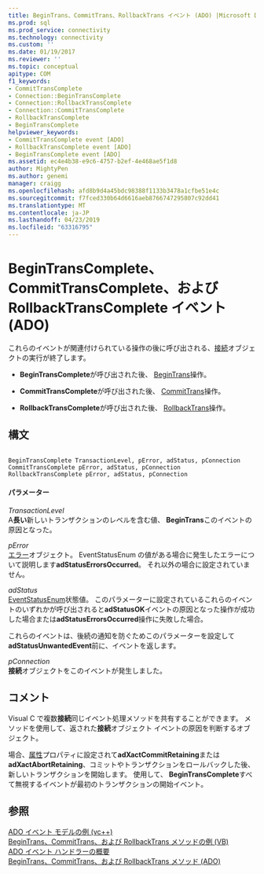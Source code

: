 ```yaml
---
title: BeginTrans、CommitTrans、RollbackTrans イベント (ADO) |Microsoft Docs
ms.prod: sql
ms.prod_service: connectivity
ms.technology: connectivity
ms.custom: ''
ms.date: 01/19/2017
ms.reviewer: ''
ms.topic: conceptual
apitype: COM
f1_keywords:
- CommitTransComplete
- Connection::BeginTransComplete
- Connection::RollbackTransComplete
- Connection::CommitTransComplete
- RollbackTransComplete
- BeginTransComplete
helpviewer_keywords:
- CommitTransComplete event [ADO]
- RollbackTransComplete event [ADO]
- BeginTransComplete event [ADO]
ms.assetid: ec4e4b38-e9c6-4757-b2ef-4e468ae5f1d8
author: MightyPen
ms.author: genemi
manager: craigg
ms.openlocfilehash: afd8b9d4a45bdc98388f1133b3478a1cfbe51e4c
ms.sourcegitcommit: f7fced330b64d6616aeb8766747295807c92dd41
ms.translationtype: MT
ms.contentlocale: ja-JP
ms.lasthandoff: 04/23/2019
ms.locfileid: "63316795"
---
```

# <a name="begintranscomplete-committranscomplete-and-rollbacktranscomplete-events-ado"></a>BeginTransComplete、CommitTransComplete、および RollbackTransComplete イベント (ADO)
これらのイベントが関連付けられている操作の後に呼び出される、[接続](../../../ado/reference/ado-api/connection-object-ado.md)オブジェクトの実行が終了します。  
  
-   **BeginTransComplete**が呼び出された後、 [BeginTrans](../../../ado/reference/ado-api/begintrans-committrans-and-rollbacktrans-methods-ado.md)操作。  
  
-   **CommitTransComplete**が呼び出された後、 [CommitTrans](../../../ado/reference/ado-api/begintrans-committrans-and-rollbacktrans-methods-ado.md)操作。  
  
-   **RollbackTransComplete**が呼び出された後、 [RollbackTrans](../../../ado/reference/ado-api/begintrans-committrans-and-rollbacktrans-methods-ado.md)操作。  
  
## <a name="syntax"></a>構文  
  
```  
  
BeginTransComplete TransactionLevel, pError, adStatus, pConnection  
CommitTransComplete pError, adStatus, pConnection  
RollbackTransComplete pError, adStatus, pConnection  
```  
  
#### <a name="parameters"></a>パラメーター  
 *TransactionLevel*  
 A**長い**新しいトランザクションのレベルを含む値、 **BeginTrans**このイベントの原因となった。  
  
 *pError*  
 [エラー](../../../ado/reference/ado-api/error-object.md)オブジェクト。 EventStatusEnum の値がある場合に発生したエラーについて説明します**adStatusErrorsOccurred**。 それ以外の場合に設定されていません。  
  
 *adStatus*  
 [EventStatusEnum](../../../ado/reference/ado-api/eventstatusenum.md)状態値。 このパラメーターに設定されているこれらのイベントのいずれかが呼び出されると**adStatusOK**イベントの原因となった操作が成功した場合または**adStatusErrorsOccurred**操作に失敗した場合。  
  
 これらのイベントは、後続の通知を防ぐためこのパラメーターを設定して**adStatusUnwantedEvent**前に、イベントを返します。  
  
 *pConnection*  
 **接続**オブジェクトをこのイベントが発生しました。  
  
## <a name="remarks"></a>コメント  
 Visual C で複数**接続**同じイベント処理メソッドを共有することができます。 メソッドを使用して、返された**接続**オブジェクト イベントの原因を判断するオブジェクト。  
  
 場合、[属性](../../../ado/reference/ado-api/attributes-property-ado.md)プロパティに設定されて**adXactCommitRetaining**または**adXactAbortRetaining**、コミットやトランザクションをロールバックした後、新しいトランザクションを開始します。 使用して、 **BeginTransComplete**すべて無視するイベントが最初のトランザクションの開始イベント。  
  
## <a name="see-also"></a>参照  
 [ADO イベント モデルの例 (vc++)](../../../ado/reference/ado-api/ado-events-model-example-vc.md)   
 [BeginTrans、CommitTrans、および RollbackTrans メソッドの例 (VB)](../../../ado/reference/ado-api/begintrans-committrans-and-rollbacktrans-methods-example-vb.md)   
 [ADO イベント ハンドラーの概要](../../../ado/guide/data/ado-event-handler-summary.md)   
 [BeginTrans、CommitTrans、および RollbackTrans メソッド (ADO)](../../../ado/reference/ado-api/begintrans-committrans-and-rollbacktrans-methods-ado.md)
